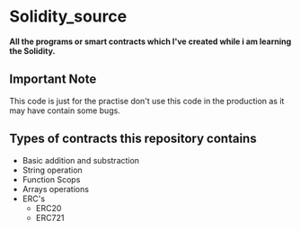 # Solidity_source

__All the programs or smart contracts which I've created while i am learning the Solidity.__

## Important Note

This code is just for the practise don't use this code in the production as it may have contain some bugs.

## Types of contracts this repository contains

* Basic addition and substraction
* String operation
* Function Scops
* Arrays operations
* ERC's
  - ERC20
  - ERC721
